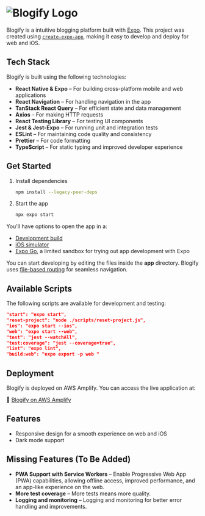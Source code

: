 # ![Blogify Logo](https://main.d331yi1p7vboi5.amplifyapp.com/assets/assets/images/logo.04aee1113800c61583d4f4497ab59efd.png)

Blogify is a intuitive blogging platform built with [Expo](https://expo.dev). This project was created using [`create-expo-app`](https://www.npmjs.com/package/create-expo-app), making it easy to develop and deploy for web and iOS.

## Tech Stack

Blogify is built using the following technologies:

- **React Native & Expo** – For building cross-platform mobile and web applications
- **React Navigation** – For handling navigation in the app
- **TanStack React Query** – For efficient state and data management
- **Axios** – For making HTTP requests
- **React Testing Library** – For testing UI components
- **Jest & Jest-Expo** – For running unit and integration tests
- **ESLint** – For maintaining code quality and consistency
- **Prettier** – For code formatting
- **TypeScript** – For static typing and improved developer experience

## Get Started

1. Install dependencies

   ```bash
   npm install --legacy-peer-deps
   ```

2. Start the app

   ```bash
   npx expo start
   ```

You'll have options to open the app in a:

- [Development build](https://docs.expo.dev/develop/development-builds/introduction/)
- [iOS simulator](https://docs.expo.dev/workflow/ios-simulator/)
- [Expo Go](https://expo.dev/go), a limited sandbox for trying out app development with Expo

You can start developing by editing the files inside the **app** directory. Blogify uses [file-based routing](https://docs.expo.dev/router/introduction/) for seamless navigation.

## Available Scripts

The following scripts are available for development and testing:

```json
"start": "expo start",
"reset-project": "node ./scripts/reset-project.js",
"ios": "expo start --ios",
"web": "expo start --web",
"test": "jest --watchAll",
"test:coverage": "jest --coverage=true",
"lint": "expo lint",
"build:web": "expo export -p web "
```

## Deployment

Blogify is deployed on AWS Amplify. You can access the live application at:

🔗 [Blogify on AWS Amplify](https://main.d331yi1p7vboi5.amplifyapp.com/)

## Features

- Responsive design for a smooth experience on web and iOS
- Dark mode support

## Missing Features (To Be Added)

- **PWA Support with Service Workers** – Enable Progressive Web App (PWA) capabilities, allowing offline access, improved performance, and an app-like experience on the web.
- **More test coverage** – More tests means more quality.
- **Logging and monitoring** – Logging and monitoring for better error handling and improvements.

